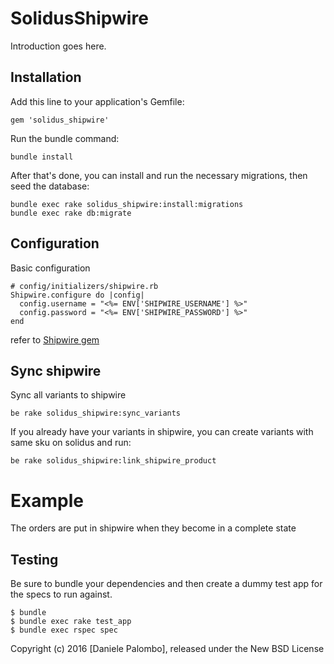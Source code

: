SolidusShipwire
=============

Introduction goes here.

## Installation

Add this line to your application's Gemfile:

```
gem 'solidus_shipwire'
```

Run the bundle command:

```
bundle install
```

After that's done, you can install and run the necessary migrations, then seed the database:

```
bundle exec rake solidus_shipwire:install:migrations
bundle exec rake db:migrate
```

## Configuration

Basic configuration

```
# config/initializers/shipwire.rb
Shipwire.configure do |config|
  config.username = "<%= ENV['SHIPWIRE_USERNAME'] %>"
  config.password = "<%= ENV['SHIPWIRE_PASSWORD'] %>"
end
```

refer to [Shipwire gem](https://github.com/billr578/shipwire)

## Sync shipwire

Sync all variants to shipwire

```
be rake solidus_shipwire:sync_variants
```

If you already have your variants in shipwire, you can create variants with same 
sku on solidus and run:

```
be rake solidus_shipwire:link_shipwire_product
```

Example
=============

The orders are put in shipwire when they become in a complete state

Testing
-------

Be sure to bundle your dependencies and then create a dummy test app for the specs to run against.

    $ bundle
    $ bundle exec rake test_app
    $ bundle exec rspec spec

Copyright (c) 2016 [Daniele Palombo], released under the New BSD License
